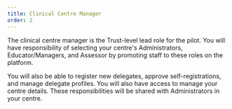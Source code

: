 ```yaml
---
title: Clinical Centre Manager
order: 2
---
```

The clinical centre manager is the Trust-level lead role for the pilot. You will have responsibility of selecting your centre's Administrators, Educator/Managers, and Assessor by promoting staff to these roles on the platform.

You will also be able to register new delegates, approve self-registrations, and manage delegate profiles. You will also have access to manage your centre details. These responsibilities will be shared with Administrators in your centre.